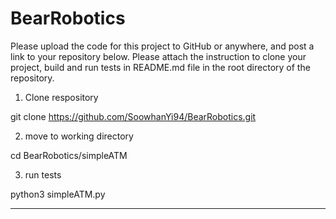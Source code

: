 # BearRobotics


Please upload the code for this project to GitHub or anywhere, and post a link to your repository below. Please attach the instruction to clone your project, build and run tests in README.md file in the root directory of the repository.

1. Clone respository

git clone https://github.com/SoowhanYi94/BearRobotics.git

2. move to working directory

cd BearRobotics/simpleATM

3. run tests

python3 simpleATM.py


------------------------------------------------------------------------------------------------------------------------------------------
